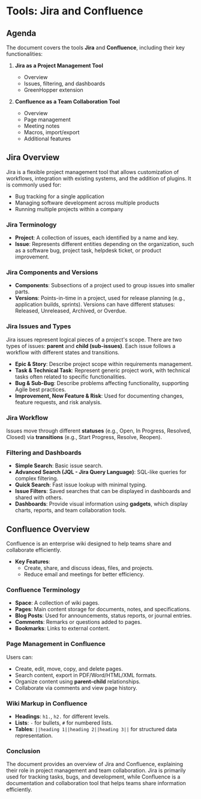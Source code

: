 # Tools: Jira and Confluence



## **Agenda**  
The document covers the tools **Jira** and **Confluence**, including their key functionalities:

1. **Jira as a Project Management Tool**  
   - Overview  
   - Issues, filtering, and dashboards  
   - GreenHopper extension  

2. **Confluence as a Team Collaboration Tool**  
   - Overview  
   - Page management  
   - Meeting notes  
   - Macros, import/export  
   - Additional features  



## **Jira Overview**  
Jira is a flexible project management tool that allows customization of workflows, integration with existing systems, and the addition of plugins. It is commonly used for:  

- Bug tracking for a single application  
- Managing software development across multiple products  
- Running multiple projects within a company  

### **Jira Terminology**
- **Project**: A collection of issues, each identified by a name and key.  
- **Issue**: Represents different entities depending on the organization, such as a software bug, project task, helpdesk ticket, or product improvement.  

### **Jira Components and Versions**  
- **Components**: Subsections of a project used to group issues into smaller parts.  
- **Versions**: Points-in-time in a project, used for release planning (e.g., application builds, sprints). Versions can have different statuses: Released, Unreleased, Archived, or Overdue.  

### **Jira Issues and Types**  
Jira issues represent logical pieces of a project's scope. There are two types of issues: **parent** and **child (sub-issues)**. Each issue follows a workflow with different states and transitions.  

- **Epic & Story**: Describe project scope within requirements management.  
- **Task & Technical Task**: Represent generic project work, with technical tasks often related to specific functionalities.  
- **Bug & Sub-Bug**: Describe problems affecting functionality, supporting Agile best practices.  
- **Improvement, New Feature & Risk**: Used for documenting changes, feature requests, and risk analysis.  

### **Jira Workflow**  
Issues move through different **statuses** (e.g., Open, In Progress, Resolved, Closed) via **transitions** (e.g., Start Progress, Resolve, Reopen).  

### **Filtering and Dashboards**  
- **Simple Search**: Basic issue search.  
- **Advanced Search (JQL - Jira Query Language)**: SQL-like queries for complex filtering.  
- **Quick Search**: Fast issue lookup with minimal typing.  
- **Issue Filters**: Saved searches that can be displayed in dashboards and shared with others.  
- **Dashboards**: Provide visual information using **gadgets**, which display charts, reports, and team collaboration tools.  



## **Confluence Overview**  
Confluence is an enterprise wiki designed to help teams share and collaborate efficiently.  

- **Key Features**:
  - Create, share, and discuss ideas, files, and projects.  
  - Reduce email and meetings for better efficiency.  

### **Confluence Terminology**  
- **Space**: A collection of wiki pages.  
- **Pages**: Main content storage for documents, notes, and specifications.  
- **Blog Posts**: Used for announcements, status reports, or journal entries.  
- **Comments**: Remarks or questions added to pages.  
- **Bookmarks**: Links to external content.  

### **Page Management in Confluence**  
Users can:  
- Create, edit, move, copy, and delete pages.  
- Search content, export in PDF/Word/HTML/XML formats.  
- Organize content using **parent-child** relationships.  
- Collaborate via comments and view page history.  

### **Wiki Markup in Confluence**  
- **Headings**: `h1.`, `h2.` for different levels.  
- **Lists**: `-` for bullets, `#` for numbered lists.  
- **Tables**: `||heading 1||heading 2||heading 3||` for structured data representation.  



### **Conclusion**  
The document provides an overview of Jira and Confluence, explaining their role in project management and team collaboration. Jira is primarily used for tracking tasks, bugs, and development, while Confluence is a documentation and collaboration tool that helps teams share information efficiently.

